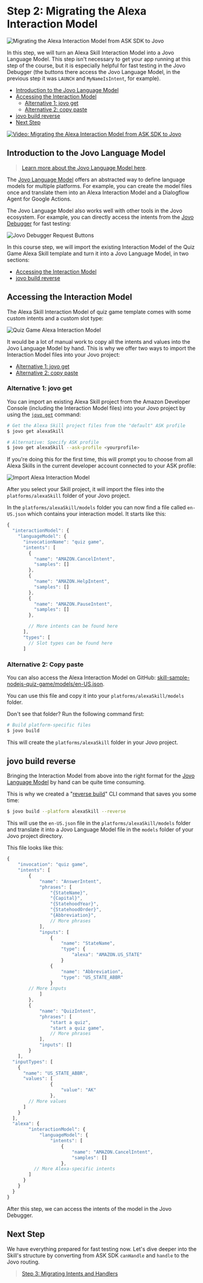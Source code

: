 # Step 2: Migrating the Alexa Interaction Model

![Migrating the Alexa Interaction Model from ASK SDK to Jovo](./img/ask-sdk-migration-course-model.jpg "In this step, we will turn an Alexa Skill Interaction Model into a Jovo Language Model")

In this step, we will turn an Alexa Skill Interaction Model into a Jovo Language Model. This step isn't necessary to get your app running at this step of the course, but it is especially helpful for fast testing in the Jovo Debugger (the buttons there access the Jovo Language Model, in the previous step it was `LAUNCH` and `MyNameIsIntent`, for example). 

* [Introduction to the Jovo Language Model](#introduction-to-the-jovo-language-model)
* [Accessing the Interaction Model](#accessung-the-interaction-model)
   * [Alternative 1: jovo get](#alternative-1:-jovo-get)
   * [Alternative 2: copy paste](#alternative-2:-copy-paste)
* [jovo build reverse](#jovo-build-reverse)
* [Next Step](#next-step)

[![Video: Migrating the Alexa Interaction Model from ASK SDK to Jovo](./img/video-jovo-ask-migration-model.jpg "youtube-video")](https://www.youtube.com/watch?v=9dz4gEgdYbU)


## Introduction to the Jovo Language Model

> [Learn more about the Jovo Language Model here](https://www.jovo.tech/docs/model).

The [Jovo Language Model](https://www.jovo.tech/docs/model) offers an abstracted way to define language models for multiple platforms. For example, you can create the model files once and translate them into an Alexa Interaction Model and a Dialogflow Agent for Google Actions.

The Jovo Language Model also works well with other tools in the Jovo ecosystem. For example, you can directly access the intents from the [Jovo Debugger](https://www.jovo.tech/docs/debugger) for fast testing:

![Jovo Debugger Request Buttons](./img/debugger-request-buttons.jpg)

In this course step, we will import the existing Interaction Model of the Quiz Game Alexa Skill template and turn it into a Jovo Language Model, in two sections:

* [Accessing the Interaction Model](#accessung-the-interaction-model)
* [jovo build reverse](#jovo-build-reverse)

## Accessing the Interaction Model

The Alexa Skill Interaction Model of quiz game template comes with some custom intents and a custom slot type:

![Quiz Game Alexa Interaction Model](./img/quizgame-interaction-model-alexa.jpg "Interaction Model of the Quiz Game Alexa Skill")

It would be a lot of manual work to copy all the intents and values into the Jovo Language Model by hand. This is why we offer two ways to import the Interaction Model files into your Jovo project:

* [Alternative 1: jovo get](#alternative-1:-jovo-get)
* [Alternative 2: copy paste](#alternative-2:-copy-paste)

### Alternative 1: jovo get

You can import an existing Alexa Skill project from the Amazon Developer Console (including the Interaction Model files) into your Jovo project by using the [`jovo get`](https://www.jovo.tech/docs/cli/get) command:

```sh
# Get the Alexa Skill project files from the "default" ASK profile
$ jovo get alexaSkill

# Alternative: Specify ASK profile
$ jovo get alexaSkill --ask-profile <yourprofile>
```

If you're doing this for the first time, this will prompt you to choose from all Alexa Skills in the current developer account connected to your ASK profile:

![Import Alexa Interaction Model](./img/jovo-get-alexaskill.jpg "Use jovo get to import an existing Alexa Interaction Model")

After you select your Skill project, it will import the files into the `platforms/alexaSkill` folder of your Jovo project.

In the `platforms/alexaSkill/models` folder you can now find a file called `en-US.json` which contains your interaction model. It starts like this:

```javascript
{
  "interactionModel": {
    "languageModel": {
      "invocationName": "quiz game",
      "intents": [
        {
          "name": "AMAZON.CancelIntent",
          "samples": []
        },
        {
          "name": "AMAZON.HelpIntent",
          "samples": []
        },
        {
          "name": "AMAZON.PauseIntent",
          "samples": []
        },

        // More intents can be found here
      ],
      "types": [
        // Slot types can be found here
      ]
```

### Alternative 2: Copy paste

You can also access the Alexa Interaction Model on GitHub: [skill-sample-nodejs-quiz-game/models/en-US.json](https://github.com/alexa/skill-sample-nodejs-quiz-game/blob/master/models/en-US.json).

You can use this file and copy it into your `platforms/alexaSkill/models` folder.

Don't see that folder? Run the following command first:

```sh
# Build platform-specific files
$ jovo build
```

This will create the `platforms/alexaSkill` folder in your Jovo project.


## jovo build reverse

Bringing the Interaction Model from above into the right format for the [Jovo Language Model](https://www.jovo.tech/docs/model) by hand can be quite time consuming.

This is why we created a "[reverse build](https://www.jovo.tech/docs/cli/build#reverse-build)" CLI command that saves you some time: 

```sh
$ jovo build --platform alexaSkill --reverse
```

This will use the `en-US.json` file in the `platforms/alexaSkill/models` folder and translate it into a Jovo Language Model file in the `models` folder of your Jovo project directory.

This file looks like this:

```javascript
{
	"invocation": "quiz game",
	"intents": [
		{
			"name": "AnswerIntent",
			"phrases": [
				"{StateName}",
				"{Capital}",
				"{StatehoodYear}",
				"{StatehoodOrder}",
				"{Abbreviation}",
				// More phrases
			],
			"inputs": [
				{
					"name": "StateName",
					"type": {
						"alexa": "AMAZON.US_STATE"
					}
				{
					"name": "Abbreviation",
					"type": "US_STATE_ABBR"
				}
        // More inputs
			]
		},
		{
			"name": "QuizIntent",
			"phrases": [
				"start a quiz",
				"start a quiz game",
				// More phrases
			],
			"inputs": []
		}
	],
  "inputTypes": [
    {
      "name": "US_STATE_ABBR",
      "values": [
				{
					"value": "AK"
				},
        // More values
      ]
    }
  ],
  "alexa": {
		"interactionModel": {
			"languageModel": {
				"intents": [
					{
						"name": "AMAZON.CancelIntent",
						"samples": []
					},
          // More Alexa-specific intents
        ]
      }
    }
  }
}
```

After this step, we can access the intents of the model in the Jovo Debugger.


## Next Step

We have everything prepared for fast testing now. Let's dive deeper into the Skill's structure by converting from ASK SDK `canHandle` and `handle` to the Jovo routing.

> [Step 3: Migrating Intents and Handlers](./step-3-intents-handlers.md)

<!--[metadata]: { "description": "Learn how to migrate an Alexa Interaction Model into a Jovo Language Model.", "author": "jan-koenig", "og-image": "https://www.jovo.tech/img/courses/project-4-quiz-game-ask-sdk-jovo/ask-sdk-migration-course-model.jpg" }-->